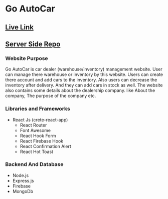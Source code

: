 # Go AutoCar

## [Live Link](#)

## [Server Side Repo](https://github.com/ProgrammingHeroWC4/warehouse-management-server-side-sabbirzzaman)

### Website Purpose
Go AutoCar is car dealer (warehouse/inventory) management website. User can manage there warehouse or inventory by this website. Users can create there account and add cars to the inventory. Also users can decrease the inventory after delivery. And they can add cars in stock as well. The website also contains some details about the dealership company. like About the company, The purpose of the company etc.

### Libraries and Frameworks
* React Js (crete-react-app)
    * React Router
    * Font Awesome
    * React Hook Form
    * React Firebase Hook
    * React Confirmation Alert
    * React Hot Toast

### Backend And Database
* Node.js
* Express.js
* Firebase
* MongoDb